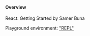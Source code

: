 
#### Overview

React: Getting Started by Samer Buna

Playground environment: ["REPL"](https://jscomplete.com/playground/rgs1.1)